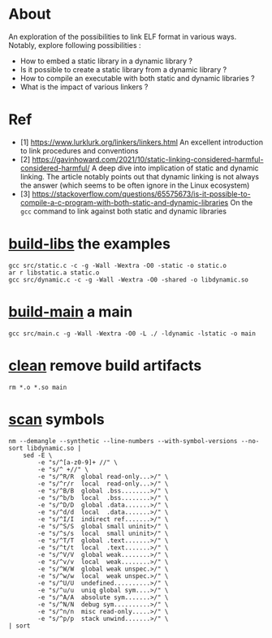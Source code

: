 # About

An exploration of the possibilities to link ELF format in various ways.
Notably, explore following possibilities :

- How to embed a static library in a dynamic library ?
- Is it possible to create a static library from a dynamic library ?
- How to compile an executable with both static and dynamic libraries ?
- What is the impact of various linkers ?

# Ref

- [1] https://www.lurklurk.org/linkers/linkers.html
  An excellent introduction to link procedures and conventions
- [2] https://gavinhoward.com/2021/10/static-linking-considered-harmful-considered-harmful/
  A deep dive into implication of static and dynamic linking. The article
  notably points out that dynamic linking is not always the answer (which seems
  to be often ignore in the Linux ecosystem)
- [3] https://stackoverflow.com/questions/65575673/is-it-possible-to-compile-a-c-program-with-both-static-and-dynamic-libraries
  On the `gcc` command to link against both static and dynamic libraries

# [build-libs]() the examples

```
gcc src/static.c -c -g -Wall -Wextra -O0 -static -o static.o
ar r libstatic.a static.o
gcc src/dynamic.c -c -g -Wall -Wextra -O0 -shared -o libdynamic.so
```

# [build-main]() a main

```
gcc src/main.c -g -Wall -Wextra -O0 -L ./ -ldynamic -lstatic -o main
```

# [clean]() remove build artifacts

```
rm *.o *.so main
```

# [scan]() symbols

```
nm --demangle --synthetic --line-numbers --with-symbol-versions --no-sort libdynamic.so |
    sed -E \
        -e "s/^[a-z0-9]+ //" \
        -e "s/^ +//" \
        -e "s/^R/R  global read-only...>/" \
        -e "s/^r/r  local  read-only...>/" \
        -e "s/^B/B  global .bss........>/" \
        -e "s/^b/b  local  .bss........>/" \
        -e "s/^D/D  global .data.......>/" \
        -e "s/^d/d  local  .data.......>/" \
        -e "s/^I/I  indirect ref.......>/" \
        -e "s/^S/S  global small uninit>/" \
        -e "s/^s/s  local  small uninit>/" \
        -e "s/^T/T  global .text.......>/" \
        -e "s/^t/t  local  .text.......>/" \
        -e "s/^V/V  global weak........>/" \
        -e "s/^v/v  local  weak........>/" \
        -e "s/^W/W  global weak unspec.>/" \
        -e "s/^w/w  local  weak unspec.>/" \
        -e "s/^U/U  undefined..........>/" \
        -e "s/^u/u  uniq global sym....>/" \
        -e "s/^A/A  absolute sym.......>/" \
        -e "s/^N/N  debug sym..........>/" \
        -e "s/^n/n  misc read-only.....>/" \
        -e "s/^p/p  stack unwind.......>/" \
| sort
```
